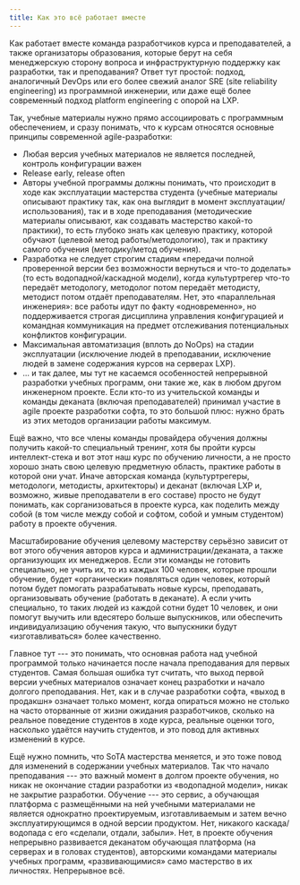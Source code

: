 ```yaml
---
title: Как это всё работает вместе
---
```


Как работает вместе команда разработчиков курса и преподавателей, а
также организаторы образования, которые берут на себя менеджерскую
сторону вопроса и инфраструктурную поддержку как разработки, так и
преподавания? Ответ тут простой: подход, аналогичный DevOps или его
более свежий аналог SRE (site reliability engineering) из программной
инженерии, или даже ещё более современный подход platform engineering с
опорой на LXP.

Так, учебные материалы нужно прямо ассоциировать с программным
обеспечением, и сразу понимать, что к курсам относятся основные принципы
современной agile-разработки:

-   Любая версия учебных материалов не является последней, контроль
    конфигурации важен
-   Release early, release often
-   Авторы учебной программы должны понимать, что происходит в ходе как
    эксплуатации мастерства студента (учебные материалы описывают
    практику так, как она выглядит в момент эксплуатации/использования),
    так и в ходе преподавания (методические материалы описывают, как
    создавать мастерство какой-то практики), то есть глубоко знать как
    целевую практику, которой обучают (целевой метод
    работы/методологию), так и практику самого обучения (методику/метод
    обучения).
-   Разработка не следует строгим стадиям «передачи полной проверенной
    версии без возможности вернуться и что-то доделать» (то есть
    водопадной/каскадной модели), когда культуртрегер что-то передаёт
    методологу, методолог потом передаёт методисту, методист потом
    отдаёт преподавателям. Нет, это «параллельная инженерия»: все работы
    идут по факту «одновременно», но поддерживается строгая дисциплина
    управления конфигурацией и командная коммуникация на предмет
    отслеживания потенциальных конфликтов конфигурации.
-   Максимальная автоматизация (вплоть до NoOps) на стадии эксплуатации
    (исключение людей в преподавании, исключение людей в замене
    содержания курсов на серверах LXP).
-   ... и так далее, мы тут не касаемся особенностей непрерывной
    разработки учебных программ, они такие же, как в любом другом
    инженерном проекте. Если кто-то из учительской команды и команды
    деканата (включая преподавателей) принимал участие в agile проекте
    разработки софта, то это большой плюс: нужно брать из этих методов
    организации работы максимум.

Ещё важно, что все члены команды провайдера обучения должны получить
какой-то специальный тренинг, хотя бы пройти курсы интеллект-стека и вот
этот наш курс по обучению личности, а не просто хорошо знать свою
целевую предметную область, практике работы в которой они учат. Иначе
авторская команда (культуртрегеры, методологи, методисты, архитекторы) и
деканат (включая LXP и, возможно, живые преподаватели в его составе)
просто не будут понимать, как сорганизоваться в проекте курса, как
поделить между собой (в том числе между собой и софтом, собой и умным
студентом) работу в проекте обучения.

Масштабирование обучения целевому мастерству серьёзно зависит от вот
этого обучения авторов курса и администрации/деканата, а также
организующих их менеджеров. Если эти команды не готовить специально, не
учить их, то из каждых 100 человек, которые прошли обучение, будет
«органически» появляться один человек, который потом будет помогать
разрабатывать новые курсы, преподавать, организовывать обучение
(работать в деканате). А если учить специально, то таких людей из каждой
сотни будет 10 человек, и они помогут выучить или вдесятеро больше
выпускников, или обеспечить индивидуализацию обучения такую, что
выпускники будут «изготавливаться» более качественно.

Главное тут --- это понимать, что основная работа над учебной программой
только начинается после начала преподавания для первых студентов. Самая
большая ошибка тут считать, что выход первой версии учебных материалов
означает конец разработки и начало долгого преподавания. Нет, как и в
случае разработки софта, «выход в продакшн» означает только момент,
когда опираться можно не столько на часто оторванные от жизни ожидания
разработчиков, сколько на реальное поведение студентов в ходе курса,
реальные оценки того, насколько удаётся научить студентов, и это повод
для активных изменений в курсе.

Ещё нужно помнить, что SoTA мастерства меняется, и это тоже повод для
изменений в содержании учебных материалов. Так что начало
преподавания --- это важный момент в долгом проекте обучения, но никак
не окончание стадии разработки из «водопадной модели», никак не закрытие
разработки. Обучение --- это сервис, а обучающая платформа с
размещёнными на ней учебными материалами не является однократно
проектируемым, изготавливаемым и затем вечно эксплуатирующимся в одной
версии продуктом. Нет, никакого каскада/водопада с его «сделали, отдали,
забыли». Нет, в проекте обучения непрерывно развивается деканатом
обучающая платформа (на серверах и в головах студентов), авторскими
командами материалы учебных программ, «развивающимися» само мастерство в
их личностях. Непрерывное всё.

